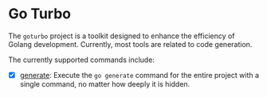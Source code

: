 # Go Turbo

The `goturbo` project is a toolkit designed to enhance the efficiency of Golang development. Currently, most tools are related to code generation.

The currently supported commands include:

- [x] [generate](https://github.com/x5iu/genx): Execute the `go generate` command for the entire project with a single command,
  no matter how deeply it is hidden.